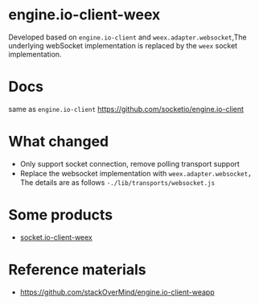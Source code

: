 # engine.io-client-weex

Developed based on `engine.io-client` and `weex.adapter.websocket`,The underlying webSocket implementation is replaced by the `weex` socket implementation.

# Docs

same as `engine.io-client` https://github.com/socketio/engine.io-client

# What changed

- Only support socket connection, remove polling transport support
- Replace the websocket implementation with `weex.adapter.websocket`，The details are as follows `·./lib/transports/websocket.js`

# Some products

- [socket.io-client-weex](https://www.npmjs.com/package/socket.io-client-weex)

# Reference materials
- https://github.com/stackOverMind/engine.io-client-weapp